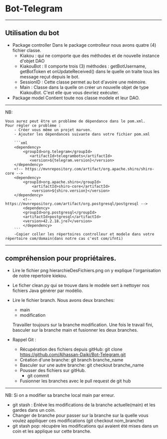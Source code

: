 # Bot-Telegram

------------------
Utilisation du bot
------------------

* Package controller
	Dans le package controlleur nous avons quatre (4) fichier classe.
	- Kiakou : qui ne comporte que des méthodes et de nouvelle instance d'objet DAO
	- KiakouBot : Il comporte trois (3) méthodes : getBotUsername, getBotToken et onUpdateReceived() dans le quelle on traite tous les message reçut depuis le bot.
	- SessionID : Cette classe permet au bot d'avoire une mémoire.
	- Main : Classe dans la quelle on créer un nouvelle objet de type KiakouBot. C'est elle que vous devriez 
	exécuter.
* Package model
	Contient toute nos classe modele et leur DAO.
	
---
NB:

	Vous aurez peut être un problème de dépendance dans le pom.xml.
	Pour régler ce problème :
		- Créer vous même un projet marven.
		- Ajouter les dépendances suivante dans votre fichier pom.xml
		
		```xml
		<dependency>
			<groupId>org.telegram</groupId>
		       <artifactId>telegrambots</artifactId>
		       <version>${telegram.version}</version>
   		</dependency>
		<!-- https://mvnrepository.com/artifact/org.apache.shiro/shiro-core -->
		<dependency>
			<groupId>org.apache.shiro</groupId>
		     	<artifactId>shiro-core</artifactId>
		     	<version>${shiro.version}</version>
		</dependency>
	    	<!-- https://mvnrepository.com/artifact/org.postgresql/postgresql -->
	    	<dependency>
			<groupId>org.postgresql</groupId>
			<artifactId>postgresql</artifactId>
			<version>42.2.18.jre7</version>
	    	</dependency>
		```
		-Copier coller les répertoires controlleur et modele dans votre répertoire com/domain(dans notre cas c'est com/ifnti)

--------------------------------------
compréhension pour propriétaires.
--------------------------------------

* Lire le fichier png hierarchieDesFichiers.png on y explique l'organisation de notre repertoire kiekou.
* Le ficher clean.py qui se trouve dans le modele sert à nettoyer nos fichiers Java générer par modélio.

* Lire le fichier branch. Nous avons deux branches: 
	- main
	- modification
	
	Travailler toujours sur la branche modification. Une fois le travail fini, basculer sur la branche
main et fusionner les deux branches.

* Rappel Git :
	- Récupération des fichiers depuis gitHub: git clone https://github.com/Alhassan-Daiki/Bot-Telegram.git
	- Création d'une branche: git branch branche_name
	- Basculer sur une autre branche: git checkout branche_name
	- Pousser des fichiers sur gitHub. 
		- git commit
	- Fusionner les branches avec le pull request de git hub
---	
NB: 
Si on a modifier sa branche local main par erreur.
* git stash : Enléve les modifications de la branche actuelle(main) et les gardes dans un coin.
* Changer de branche pour passer sur la branche sur la quelle vous voulez appiliquer ces modifications (git checkout nom_branche)
* git stash pop: récupére les modifications qui avaient été mises dans un coin et les applique sur cette branche.
